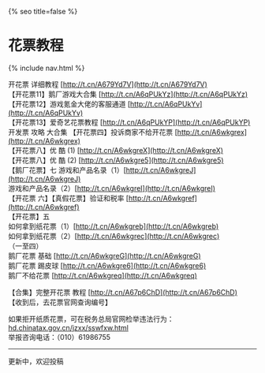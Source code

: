 {% seo title=false %}
# 花票教程   

{% include nav.html %}    
 
开花票 详细教程 [http://t.cn/A679Yd7V](http://t.cn/A679Yd7V)          
【开花票11】鹅厂游戏大合集 [http://t.cn/A6qPUkYz](http://t.cn/A6qPUkYz)           
【开花票12】游戏氪金大佬的客服通道 [http://t.cn/A6qPUkYv](http://t.cn/A6qPUkYv)              
【开花票13】爱奇艺花票教程 [http://t.cn/A6qPUkYP](http://t.cn/A6qPUkYP)          
开发票 攻略 大合集
【开花票四】投诉商家不给开花票  [http://t.cn/A6wkgrex](http://t.cn/A6wkgrex)               
【开花票八】优 酷 (1) [http://t.cn/A6wkgreX](http://t.cn/A6wkgreX)          
【开花票八】优 酷 (2) [http://t.cn/A6wkgre5](http://t.cn/A6wkgre5)          
【鹅厂花票】七
游戏和产品名录（1）[http://t.cn/A6wkgreJ](http://t.cn/A6wkgreJ)            
游戏和产品名录（2）[http://t.cn/A6wkgreI](http://t.cn/A6wkgreI)         
【开花票 六】【真假花票】验证和税率 [http://t.cn/A6wkgref](http://t.cn/A6wkgref)              
【开花票】五       
如何拿到纸花票（1）[http://t.cn/A6wkgreb](http://t.cn/A6wkgreb)              
如何拿到纸花票（2）[http://t.cn/A6wkgrec](http://t.cn/A6wkgrec)            
（一至四）    
鹅厂花票 基础 [http://t.cn/A6wkgreG](http://t.cn/A6wkgreG)              
鹅厂花票 踢皮球 [http://t.cn/A6wkgre6](http://t.cn/A6wkgre6)                
鹅厂不给花票 [http://t.cn/A6wkgreq](http://t.cn/A6wkgreq)            
  
【合集】完整开花票 教程 [http://t.cn/A67p6ChD](http://t.cn/A67p6ChD)                      
【收到后，去花票官网查询编号】   


如果拒开纸质花票，可在税务总局官网检举违法行为：[hd.chinatax.gov.cn/jzxx/sswfxw.html](http://hd.chinatax.gov.cn/jzxx/sswfxw.html)         
举报咨询电话：（010）61986755               
 
***  

更新中，欢迎投稿    
 




    

    


